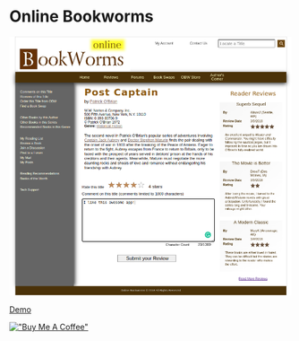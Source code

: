 # Online Bookworms

[![Online](assets/onlinebookworms.png)](https://hesbon-osoro.github.io/Online-Bookworms)

[Demo](https://hesbon-osoro.github.io/Online-Bookworms)

[!["Buy Me A Coffee"](https://www.buymeacoffee.com/assets/img/custom_images/orange_img.png)](https://www.buymeacoffee.com/wazimu)

